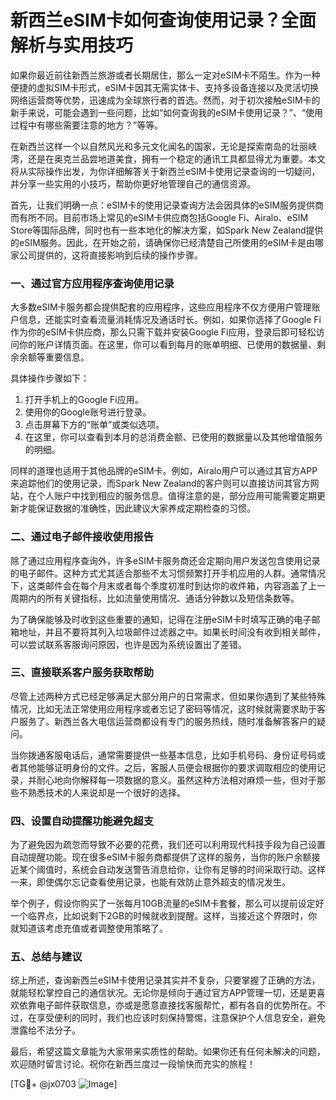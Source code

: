 # 新西兰eSIM卡如何查询使用记录？全面解析与实用技巧

如果你最近前往新西兰旅游或者长期居住，那么一定对eSIM卡不陌生。作为一种便捷的虚拟SIM卡形式，eSIM卡因其无需实体卡、支持多设备连接以及灵活切换网络运营商等优势，迅速成为全球旅行者的首选。然而，对于初次接触eSIM卡的新手来说，可能会遇到一些问题，比如“如何查询我的eSIM卡使用记录？”、“使用过程中有哪些需要注意的地方？”等等。

在新西兰这样一个以自然风光和多元文化闻名的国家，无论是探索南岛的壮丽峡湾，还是在奥克兰品尝地道美食，拥有一个稳定的通讯工具都显得尤为重要。本文将从实际操作出发，为你详细解答关于新西兰eSIM卡使用记录查询的一切疑问，并分享一些实用的小技巧，帮助你更好地管理自己的通信资源。

首先，让我们明确一点：eSIM卡的使用记录查询方法会因具体的eSIM服务提供商而有所不同。目前市场上常见的eSIM卡供应商包括Google Fi、Airalo、eSIM Store等国际品牌，同时也有一些本地化的解决方案，如Spark New Zealand提供的eSIM服务。因此，在开始之前，请确保你已经清楚自己所使用的eSIM卡是由哪家公司提供的，这将直接影响到后续的操作步骤。

### 一、通过官方应用程序查询使用记录

大多数eSIM卡服务都会提供配套的应用程序，这些应用程序不仅方便用户管理账户信息，还能实时查看流量消耗情况及通话时长。例如，如果你选择了Google Fi作为你的eSIM卡供应商，那么只需下载并安装Google Fi应用，登录后即可轻松访问你的账户详情页面。在这里，你可以看到每月的账单明细、已使用的数据量、剩余余额等重要信息。

具体操作步骤如下：
1. 打开手机上的Google Fi应用。
2. 使用你的Google账号进行登录。
3. 点击屏幕下方的“账单”或类似选项。
4. 在这里，你可以查看到本月的总消费金额、已使用的数据量以及其他增值服务的明细。

同样的道理也适用于其他品牌的eSIM卡。例如，Airalo用户可以通过其官方APP来追踪他们的使用记录，而Spark New Zealand的客户则可以直接访问其官方网站，在个人账户中找到相应的服务信息。值得注意的是，部分应用可能需要定期更新才能保证数据的准确性，因此建议大家养成定期检查的习惯。

### 二、通过电子邮件接收使用报告

除了通过应用程序查询外，许多eSIM卡服务商还会定期向用户发送包含使用记录的电子邮件。这种方式尤其适合那些不太习惯频繁打开手机应用的人群。通常情况下，这类邮件会在每个月末或者每个季度初准时到达你的收件箱，内容涵盖了上一周期内的所有关键指标，比如流量使用情况、通话分钟数以及短信条数等。

为了确保能够及时收到这些重要的通知，记得在注册eSIM卡时填写正确的电子邮箱地址，并且不要将其列入垃圾邮件过滤器之中。如果长时间没有收到相关邮件，可以尝试联系客服询问原因，也许是因为系统设置出了差错。

### 三、直接联系客户服务获取帮助

尽管上述两种方式已经足够满足大部分用户的日常需求，但如果你遇到了某些特殊情况，比如无法正常使用应用程序或者忘记了密码等情况，这时候就需要求助于客户服务了。新西兰各大电信运营商都设有专门的服务热线，随时准备解答客户的疑问。

当你拨通客服电话后，通常需要提供一些基本信息，比如手机号码、身份证号码或者其他能够证明身份的文件。之后，客服人员便会根据你的要求调取相应的使用记录，并耐心地向你解释每一项数据的意义。虽然这种方法相对麻烦一些，但对于那些不熟悉技术的人来说却是一个很好的选择。

### 四、设置自动提醒功能避免超支

为了避免因为疏忽而导致不必要的花费，我们还可以利用现代科技手段为自己设置自动提醒功能。现在很多eSIM卡服务商都提供了这样的服务，当你的账户余额接近某个阈值时，系统会自动发送警告消息给你，让你有足够的时间采取行动。这样一来，即使偶尔忘记查看使用记录，也能有效防止意外超支的情况发生。

举个例子，假设你购买了一张每月10GB流量的eSIM卡套餐，那么可以提前设定好一个临界点，比如说剩下2GB的时候就收到提醒。这样，当接近这个界限时，你就知道该考虑充值或者调整使用策略了。

### 五、总结与建议

综上所述，查询新西兰eSIM卡使用记录其实并不复杂，只要掌握了正确的方法，就能轻松掌控自己的通信状况。无论你是倾向于通过官方APP管理一切，还是更喜欢依靠电子邮件获取信息，亦或是愿意直接找客服帮忙，都有各自的优势所在。不过，在享受便利的同时，我们也应该时刻保持警惕，注意保护个人信息安全，避免泄露给不法分子。

最后，希望这篇文章能为大家带来实质性的帮助。如果你还有任何未解决的问题，欢迎随时留言讨论。祝你在新西兰度过一段愉快而充实的旅程！

[TG💪+ @jx0703 ![Image](https://github.com/user-attachments/assets/dbca1d08-cadb-493c-b0ec-ad6f7a83f270)]